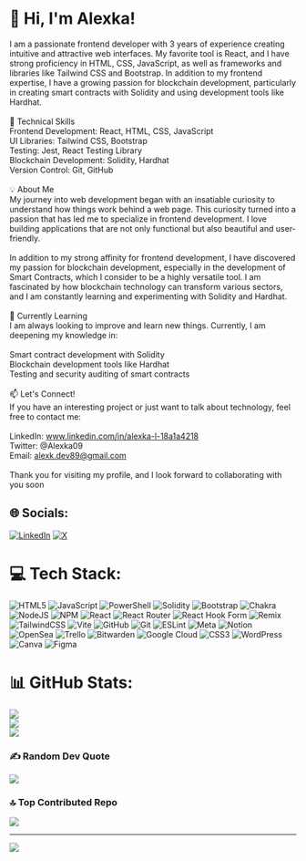 # 👋 Hi, I'm Alexka!<br>
I am a passionate frontend developer with 3 years of experience creating intuitive and attractive web interfaces. My favorite tool is React, and I have strong proficiency in HTML, CSS, JavaScript, as well as frameworks and libraries like Tailwind CSS and Bootstrap. In addition to my frontend expertise, I have a growing passion for blockchain development, particularly in creating smart contracts with Solidity and using development tools like Hardhat.<br><br>🚀 Technical Skills<br>Frontend Development: React, HTML, CSS, JavaScript<br>UI Libraries: Tailwind CSS, Bootstrap<br>Testing: Jest, React Testing Library<br>Blockchain Development: Solidity, Hardhat<br>Version Control: Git, GitHub<br><br>💡 About Me<br>My journey into web development began with an insatiable curiosity to understand how things work behind a web page. This curiosity turned into a passion that has led me to specialize in frontend development. I love building applications that are not only functional but also beautiful and user-friendly.<br><br>In addition to my strong affinity for frontend development, I have discovered my passion for blockchain development, especially in the development of Smart Contracts, which I consider to be a highly versatile tool. I am fascinated by how blockchain technology can transform various sectors, and I am constantly learning and experimenting with Solidity and Hardhat.<br><br>🌱 Currently Learning<br>I am always looking to improve and learn new things. Currently, I am deepening my knowledge in:<br><br>Smart contract development with Solidity<br>Blockchain development tools like Hardhat<br>Testing and security auditing of smart contracts<br><br>📫 Let's Connect!<br>If you have an interesting project or just want to talk about technology, feel free to contact me:<br><br>LinkedIn: www.linkedin.com/in/alexka-l-18a1a4218<br>Twitter: @Alexka09<br>Email: alexk.dev89@gmail.com<br><br>Thank you for visiting my profile, and I look forward to collaborating with you soon


## 🌐 Socials:
[![LinkedIn](https://img.shields.io/badge/LinkedIn-%230077B5.svg?logo=linkedin&logoColor=white)](https://linkedin.com/in/www.linkedin.com/in/alexka-l-18a1a4218) [![X](https://img.shields.io/badge/X-black.svg?logo=X&logoColor=white)](https://x.com/@Alexka09) 

# 💻 Tech Stack:
![HTML5](https://img.shields.io/badge/html5-%23E34F26.svg?style=for-the-badge&logo=html5&logoColor=white) ![JavaScript](https://img.shields.io/badge/javascript-%23323330.svg?style=for-the-badge&logo=javascript&logoColor=%23F7DF1E) ![PowerShell](https://img.shields.io/badge/PowerShell-%235391FE.svg?style=for-the-badge&logo=powershell&logoColor=white) ![Solidity](https://img.shields.io/badge/Solidity-%23363636.svg?style=for-the-badge&logo=solidity&logoColor=white) ![Bootstrap](https://img.shields.io/badge/bootstrap-%238511FA.svg?style=for-the-badge&logo=bootstrap&logoColor=white) ![Chakra](https://img.shields.io/badge/chakra-%234ED1C5.svg?style=for-the-badge&logo=chakraui&logoColor=white) ![NodeJS](https://img.shields.io/badge/node.js-6DA55F?style=for-the-badge&logo=node.js&logoColor=white) ![NPM](https://img.shields.io/badge/NPM-%23CB3837.svg?style=for-the-badge&logo=npm&logoColor=white) ![React](https://img.shields.io/badge/react-%2320232a.svg?style=for-the-badge&logo=react&logoColor=%2361DAFB) ![React Router](https://img.shields.io/badge/React_Router-CA4245?style=for-the-badge&logo=react-router&logoColor=white) ![React Hook Form](https://img.shields.io/badge/React%20Hook%20Form-%23EC5990.svg?style=for-the-badge&logo=reacthookform&logoColor=white) ![Remix](https://img.shields.io/badge/remix-%23000.svg?style=for-the-badge&logo=remix&logoColor=white) ![TailwindCSS](https://img.shields.io/badge/tailwindcss-%2338B2AC.svg?style=for-the-badge&logo=tailwind-css&logoColor=white) ![Vite](https://img.shields.io/badge/vite-%23646CFF.svg?style=for-the-badge&logo=vite&logoColor=white) ![GitHub](https://img.shields.io/badge/github-%23121011.svg?style=for-the-badge&logo=github&logoColor=white) ![Git](https://img.shields.io/badge/git-%23F05033.svg?style=for-the-badge&logo=git&logoColor=white) ![ESLint](https://img.shields.io/badge/ESLint-4B3263?style=for-the-badge&logo=eslint&logoColor=white) ![Meta](https://img.shields.io/badge/Meta-%230467DF.svg?style=for-the-badge&logo=Meta&logoColor=white) ![Notion](https://img.shields.io/badge/Notion-%23000000.svg?style=for-the-badge&logo=notion&logoColor=white) ![OpenSea](https://img.shields.io/badge/OpenSea-%232081E2.svg?style=for-the-badge&logo=opensea&logoColor=white) ![Trello](https://img.shields.io/badge/Trello-%23026AA7.svg?style=for-the-badge&logo=Trello&logoColor=white) ![Bitwarden](https://img.shields.io/badge/bitwarden-%23175DDC.svg?style=for-the-badge&logo=bitwarden&logoColor=white) ![Google Cloud](https://img.shields.io/badge/GoogleCloud-%234285F4.svg?style=for-the-badge&logo=google-cloud&logoColor=white) ![CSS3](https://img.shields.io/badge/css3-%231572B6.svg?style=for-the-badge&logo=css3&logoColor=white) ![WordPress](https://img.shields.io/badge/WordPress-%23117AC9.svg?style=for-the-badge&logo=WordPress&logoColor=white) ![Canva](https://img.shields.io/badge/Canva-%2300C4CC.svg?style=for-the-badge&logo=Canva&logoColor=white) ![Figma](https://img.shields.io/badge/figma-%23F24E1E.svg?style=for-the-badge&logo=figma&logoColor=white)
# 📊 GitHub Stats:
![](https://github-readme-stats.vercel.app/api?username=Alexka-Dev&theme=radical&hide_border=false&include_all_commits=false&count_private=false)<br/>
![](https://github-readme-streak-stats.herokuapp.com/?user=Alexka-Dev&theme=radical&hide_border=false)<br/>
![](https://github-readme-stats.vercel.app/api/top-langs/?username=Alexka-Dev&theme=radical&hide_border=false&include_all_commits=false&count_private=false&layout=compact)

### ✍️ Random Dev Quote
![](https://quotes-github-readme.vercel.app/api?type=horizontal&theme=radical)

### 🔝 Top Contributed Repo
![](https://github-contributor-stats.vercel.app/api?username=Alexka-Dev&limit=5&theme=dark&combine_all_yearly_contributions=true)

---
[![](https://visitcount.itsvg.in/api?id=Alexka-Dev&icon=0&color=0)](https://visitcount.itsvg.in)

<!-- Proudly created with GPRM ( https://gprm.itsvg.in ) -->
